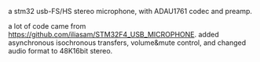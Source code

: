 a stm32 usb-FS/HS stereo microphone, with ADAU1761 codec and preamp.

a lot of code came from  https://github.com/iliasam/STM32F4_USB_MICROPHONE. added asynchronous isochronous transfers, volume&mute control, and changed audio format to 48K16bit stereo. 